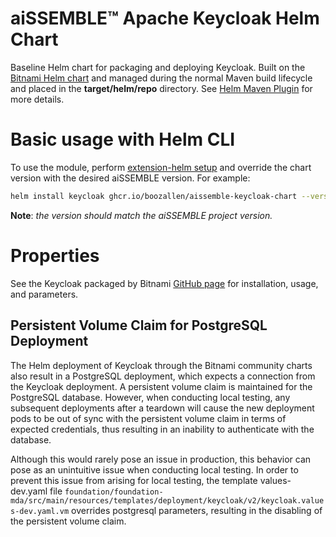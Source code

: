 # aiSSEMBLE&trade; Apache Keycloak Helm Chart
Baseline Helm chart for packaging and deploying Keycloak. Built on the [Bitnami Helm chart](https://bitnami.com/stack/keycloak/helm) and managed during the normal Maven build lifecycle and placed in the **target/helm/repo** directory. See [Helm Maven Plugin](https://github.com/kokuwaio/helm-maven-plugin) for more details.

# Basic usage with Helm CLI
To use the module, perform [extension-helm setup](../README.md#leveraging-extensions-helm) and override the chart version with the desired aiSSEMBLE version. For example:
```bash
helm install keycloak ghcr.io/boozallen/aissemble-keycloak-chart --version <AISSEMBLE-VERSION>
```
**Note**: *the version should match the aiSSEMBLE project version.*

# Properties
See the Keycloak packaged by Bitnami [GitHub page](https://github.com/bitnami/charts/tree/main/bitnami/keycloak) for installation, usage, and parameters.

## Persistent Volume Claim for PostgreSQL Deployment
The Helm deployment of Keycloak through the Bitnami community charts also result in a PostgreSQL deployment, which expects a connection from the Keycloak deployment. A persistent volume claim is maintained for the PostgreSQL database. However, when conducting local testing, any subsequent deployments after a teardown will cause the new deployment pods to be out of sync with the persistent volume claim in terms of expected credentials, thus resulting in an inability to authenticate with the database. 

Although this would rarely pose an issue in production, this behavior can pose as an unintuitive issue when conducting local testing. In order to prevent this issue from arising for local testing, the template values-dev.yaml file `foundation/foundation-mda/src/main/resources/templates/deployment/keycloak/v2/keycloak.values-dev.yaml.vm` overrides postgresql parameters, resulting in the disabling of the persistent volume claim.